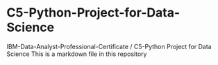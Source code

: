 # C5-Python-Project-for-Data-Science
IBM-Data-Analyst-Professional-Certificate / C5-Python Project for Data Science
This is a markdown file in this repository
